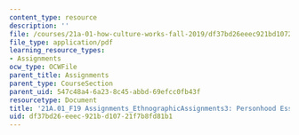 ```yaml
---
content_type: resource
description: ''
file: /courses/21a-01-how-culture-works-fall-2019/df37bd26eeec921bd10721f7b8fd81b1_MIT21A_01F19_Assignment3_Ex2.pdf
file_type: application/pdf
learning_resource_types:
- Assignments
ocw_type: OCWFile
parent_title: Assignments
parent_type: CourseSection
parent_uid: 547c48a4-6a23-8c45-abbd-69efcc0fb43f
resourcetype: Document
title: '21A.01_F19 Assignments_EthnographicAssignments3: Personhood Essay'
uid: df37bd26-eeec-921b-d107-21f7b8fd81b1
---
```

